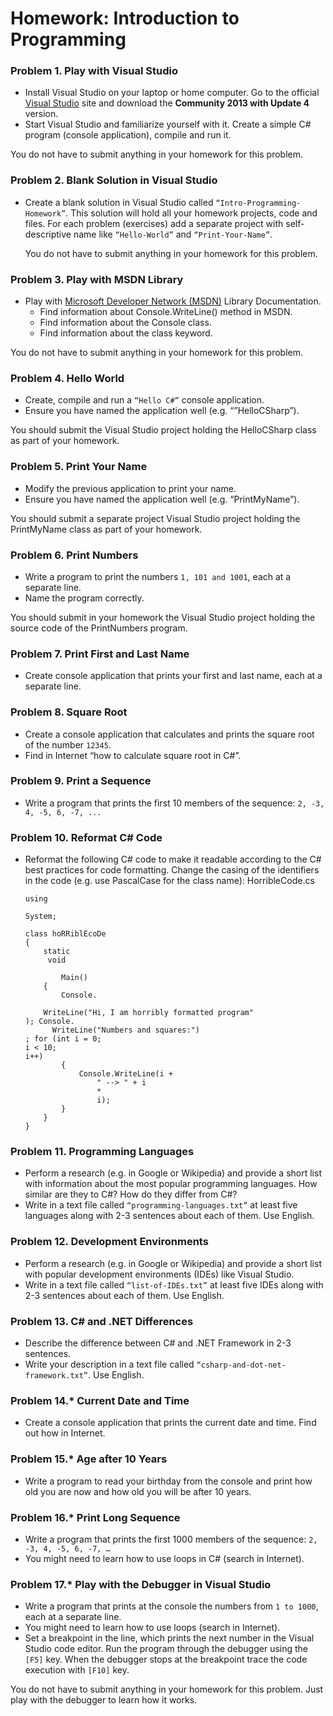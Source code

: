 Homework: Introduction to Programming
========

### Problem 1.	Play with Visual Studio
*	Install Visual Studio on your laptop or home computer. Go to the official [Visual Studio](http://www.visualstudio.com/en-us/downloads/download-visual-studio-vs.aspx) site and download the __Community 2013 with Update 4__ version.
*	Start Visual Studio and familiarize yourself with it. Create a simple C# program (console application), compile and run it.

You do not have to submit anything in your homework for this problem.

### Problem 2.	Blank Solution in Visual Studio
*	Create a blank solution in Visual Studio called `“Intro-Programming-Homework”`. This solution will hold all your homework projects, code and files. For each problem (exercises) add a separate project with self-descriptive name like `“Hello-World”` and `“Print-Your-Name”`.
	
	You do not have to submit anything in your homework for this problem.

### Problem 3.	Play with MSDN Library
*	Play with [Microsoft Developer Network (MSDN)](http://msdn.microsoft.com/library)  Library Documentation.
	*	Find information about Console.WriteLine() method in MSDN.
	*	Find information about the Console class.
	*	Find information about the class keyword.
	
You do not have to submit anything in your homework for this problem.

### Problem 4.	Hello World
*	Create, compile and run a `“Hello C#”` console application.
*	Ensure you have named the application well (e.g. “”HelloCSharp”).

You should submit the Visual Studio project holding the HelloCSharp class as part of your homework.

### Problem 5.	Print Your Name
*	Modify the previous application to print your name.
*	Ensure you have named the application well (e.g. “PrintMyName”).

You should submit a separate project Visual Studio project holding the PrintMyName class as part of your homework.

### Problem 6.	Print Numbers
*	Write a program to print the numbers `1, 101 and 1001`, each at a separate line.
*	Name the program correctly.

You should submit in your homework the Visual Studio project holding the source code of the PrintNumbers program.

### Problem 7.	Print First and Last Name
*	Create console application that prints your first and last name, each at a separate line.

### Problem 8.	Square Root
*	Create a console application that calculates and prints the square root of the number `12345`.
*	Find in Internet “how to calculate square root in C#”.

### Problem 9.	Print a Sequence
*	Write a program that prints the first 10 members of the sequence: `2, -3, 4, -5, 6, -7, ...`

### Problem 10.	Reformat C# Code
*	Reformat the following C# code to make it readable according to the C# best practices for code formatting. Change the casing of the identifiers in the code (e.g. use PascalCase for the class name):
HorribleCode.cs


	    using
	    
	    System;
	    
	    class hoRRiblEcoDe
	    {
	    	static
	    	 void
	    
	    		Main()
	    	{
	    		Console.
	    
	    	WriteLine("Hi, I am horribly formatted program"
	    ); Console.
	    	  WriteLine("Numbers and squares:")
	    ; for (int i = 0;
	    i < 10;
	    i++)
	    		{
	    			Console.WriteLine(i +
	    				" --> " + i
	    				*
	    				i);
	    		}
	    	}
	    }


### Problem 11.	Programming Languages
*	Perform a research (e.g. in Google or Wikipedia) and provide a short list with information about the most popular programming languages. How similar are they to C#? How do they differ from C#?
*	Write in a text file called `“programming-languages.txt”` at least five languages along with 2-3 sentences about each of them. Use English.

### Problem 12.	Development Environments
*	Perform a research (e.g. in Google or Wikipedia) and provide a short list with popular development environments (IDEs) like Visual Studio.
*	Write in a text file called `“list-of-IDEs.txt”` at least five IDEs along with 2-3 sentences about each of them. Use English.

### Problem 13.	C# and .NET Differences
*	Describe the difference between C# and .NET Framework in 2-3 sentences.
*	Write your description in a text file called `“csharp-and-dot-net-framework.txt”`. Use English.

### Problem 14.*	Current Date and Time
*	Create a console application that prints the current date and time. Find out how in Internet.

### Problem 15.*	Age after 10 Years
*	Write a program to read your birthday from the console and print how old you are now and how old you will be after 10 years.

### Problem 16.*	Print Long Sequence
*	Write a program that prints the first 1000 members of the sequence: `2, -3, 4, -5, 6, -7, …`
*	You might need to learn how to use loops in C# (search in Internet).

### Problem 17.*	Play with the Debugger in Visual Studio
*	Write a program that prints at the console the numbers from `1 to 1000`, each at a separate line.
*	You might need to learn how to use loops (search in Internet).
*	Set a breakpoint in the line, which prints the next number in the Visual Studio code editor. Run the program through the debugger using the `[F5]` key. When the debugger stops at the breakpoint trace the code execution with `[F10]` key.

You do not have to submit anything in your homework for this problem. Just play with the debugger to learn how it works.


